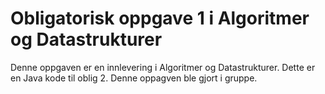 # Obligatorisk oppgave 1 i Algoritmer og Datastrukturer

Denne oppgaven er en innlevering i Algoritmer og Datastrukturer. 
Dette er en Java kode til oblig 2. Denne oppagven ble gjort i gruppe.
